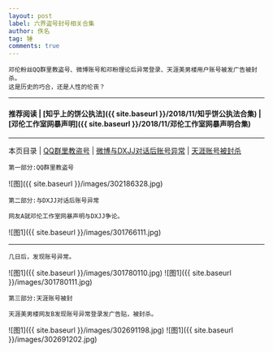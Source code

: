 ```yaml
---
layout: post
label: 六界盗号封号相关合集
author: 佚名
tag: 锤
comments: true
---
```


    邓伦粉丝QQ群里教盗号、微博账号和邓粉理论后异常登录、天涯美男楼用户账号被发广告被封杀。
    这是历史的巧合，还是人性的伦丧？

---

#### 推荐阅读 | [知乎上的饼公执法]({{ site.baseurl }}/2018/11/知乎饼公执法合集) | [邓伦工作室网暴声明]({{ site.baseurl }}/2018/11/邓伦工作室网暴声明合集) 

---


本页目录 \| [QQ群里教盗号](#dxjja) \| [微博与DXJJ对话后账号异常](#dxjjb) \| [天涯账号被封杀](#dxjjc)


<a name="dxjja"></a>

    第一部分:QQ群里教盗号
    

![图]({{ site.baseurl }}/images/302186328.jpg)

<a name="dxjjb"></a>

    第二部分:与DXJJ对话后账号异常
    
    网友A就邓伦工作室网暴声明与DXJJ争论。

![图1]({{ site.baseurl }}/images/301766111.jpg)

---

    几日后，发现账号异常。
    
![图1]({{ site.baseurl }}/images/301780110.jpg)
![图1]({{ site.baseurl }}/images/301780111.jpg)


<a name="dxjjc"></a>

    第三部分:天涯账号被封
    
    天涯美男楼网友B发现账号异常登录发广告贴，被封杀。

![图1]({{ site.baseurl }}/images/302691198.jpg)
![图1]({{ site.baseurl }}/images/302691202.jpg)
